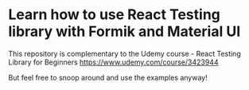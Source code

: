 # Learn how to use React Testing library with Formik and Material UI

This repository is complementary to the Udemy course - React Testing Library for Beginners
https://www.udemy.com/course/3423944

But feel free to snoop around and use the examples anyway!
